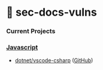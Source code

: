 # 🐛 sec-docs-vulns 

### Current Projects


### [Javascript](javascript/)

- [dotnet/vscode-csharp](javascript/dotnet/vscode-csharp) ([GitHub](https://github.com/dotnet/vscode-csharp))